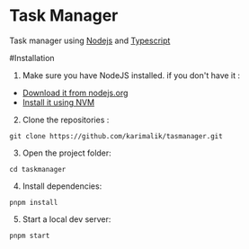 # Task Manager 

Task manager using [Nodejs](https://nodejs.org/) and [Typescript](https://www.typescriptlang.org/)

#Installation


1. Make sure you have NodeJS installed. if you don't have it :

- [Download it from nodejs.org](https://nodejs.org)
- [Install it using NVM](https://github.com/nvm-sh/nvm)

2. Clone the repositories :

```
git clone https://github.com/karimalik/tasmanager.git
```

3. Open the project folder:

```
cd taskmanager
```

4. Install dependencies:

```
pnpm install
```


5. Start a local dev server:

```
pnpm start